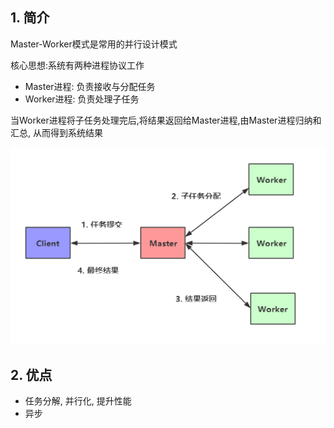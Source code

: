 


## 1. 简介

 Master-Worker模式是常用的并行设计模式
 
 核心思想:系统有两种进程协议工作
- Master进程: 负责接收与分配任务
- Worker进程: 负责处理子任务

当Worker进程将子任务处理完后,将结果返回给Master进程,由Master进程归纳和汇总, 从而得到系统结果

![master1](./img/master1.png)

## 2. 优点
 - 任务分解, 并行化, 提升性能
 - 异步
 
 